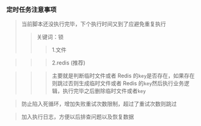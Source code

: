 ### 定时任务注意事项

> 当前脚本还没执行完毕，下个执行时间又到了应避免重复执行
> >关键词：锁
> >
> >> 1.文件

>>> 2.redis (推荐)

>>> 主要就是判断临时文件或者 Redis 的`key`是否存在，如果存在则跳过否则生成临时文件或者 Redis 的`key`然后执行业务逻辑，执行完毕之后删除临时文件或者`key`

> 防止陷入死循环，增加失败重试次数限制，超过了重试次数则跳过

> 加入执行日志，方便以后排查问题以及恢复数据